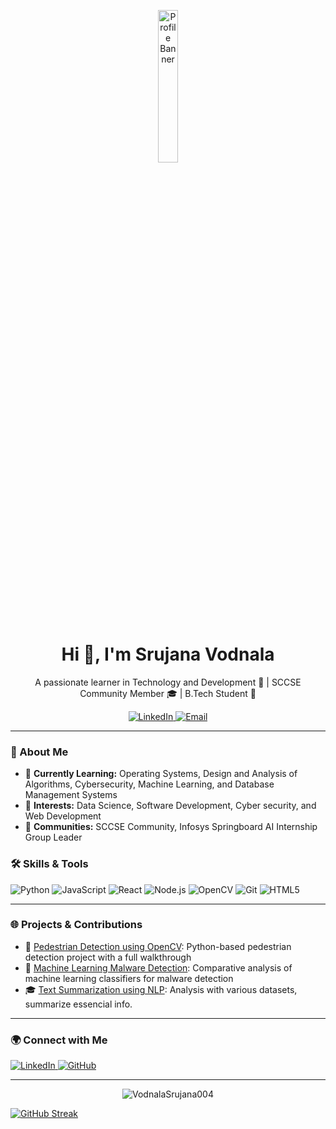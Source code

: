 <!-- Profile Header with a Cool Banner -->
<p align="center">
  <img src="https://media.licdn.com/dms/image/v2/D5603AQEu2IJ24BNxsw/profile-displayphoto-shrink_800_800/profile-displayphoto-shrink_800_800/0/1719803922113?e=1741824000&v=beta&t=i7flH1AjzgQz65gps104875T9rJrAnK6mTDJMaSdQW0" alt="Profile Banner" width="25%">
</p>

<h1 align="center">Hi 👋, I'm Srujana Vodnala</h1>
<p align="center">A passionate learner in Technology and Development 🌟 | SCCSE Community Member 🎓 | B.Tech Student 🚀</p>

<!-- Social Links -->
<p align="center">
  <a href="https://www.linkedin.com/in/vodnala-srujana-272a06278/" target="_blank">
    <img src="https://img.shields.io/badge/LinkedIn-0A66C2?style=for-the-badge&logo=linkedin&logoColor=white" alt="LinkedIn">
  </a>
  <a href="vodnalasrujana29@gmail.com" target="_blank">
    <img src="https://img.shields.io/badge/Email-D14836?style=for-the-badge&logo=gmail&logoColor=white" alt="Email">

  </a>
</p>

---

### 👀 About Me

- 🌱 **Currently Learning:** Operating Systems, Design and Analysis of Algorithms, Cybersecurity, Machine Learning, and Database Management Systems
- 👀 **Interests:** Data Science, Software Development, Cyber security, and Web Development
- 👥 **Communities:** SCCSE Community, Infosys Springboard AI Internship Group Leader

### 🛠️ Skills & Tools

<p align="left">
  <img src="https://img.shields.io/badge/Python-3776AB?style=for-the-badge&logo=python&logoColor=white" alt="Python"/>
  <img src="https://img.shields.io/badge/JavaScript-F7DF1E?style=for-the-badge&logo=javascript&logoColor=black" alt="JavaScript"/>
  <img src="https://img.shields.io/badge/React-61DAFB?style=for-the-badge&logo=react&logoColor=black" alt="React"/>
  <img src="https://img.shields.io/badge/Node.js-339933?style=for-the-badge&logo=nodedotjs&logoColor=white" alt="Node.js"/>
  <img src="https://img.shields.io/badge/OpenCV-5C3EE8?style=for-the-badge&logo=opencv&logoColor=white" alt="OpenCV"/>
  <img src="https://img.shields.io/badge/Git-F05032?style=for-the-badge&logo=git&logoColor=white" alt="Git"/>
  <img src="https://img.shields.io/badge/HTML5-E34F26?style=for-the-badge&logo=html5&logoColor=white" alt="HTML5"/>
</p>

---

### 🌐 Projects & Contributions

- 🎉 [Pedestrian Detection using OpenCV](https://github.com/VodnalaSrujana004/Pedestrian-Detection-RRP): Python-based pedestrian detection project with a full walkthrough
- 🚀 [Machine Learning Malware Detection](https://github.com/VodnalaSrujana004/phishing-website-detection-content-based ): Comparative analysis of machine learning classifiers for malware detection
- 🎓  [Text Summarization using NLP](https://github.com/VodnalaSrujana004/Text_Summarization_infosys): Analysis with various datasets, summarize essencial info.
---

### 🌍 Connect with Me

<p align="left">
  <a href="https://www.linkedin.com/in/vodnala-srujana-272a06278/" target="_blank">
    <img src="https://img.shields.io/badge/LinkedIn-0A66C2?style=for-the-badge&logo=linkedin&logoColor=white" alt="LinkedIn">
  </a>
  <a href="https://github.com/VodnalaSrujana004" target="_blank">
    <img src="https://img.shields.io/badge/GitHub-171515?style=for-the-badge&logo=github&logoColor=white" alt="GitHub">
  </a>
</p>

---

<p align="center">
  <img src="https://komarev.com/ghpvc/?username=VodnalaSrujana004&label=Profile%20views&color=0e75b6&style=flat" alt="VodnalaSrujana004" />
</p>


[![GitHub Streak](https://streak-stats.demolab.com?user=VodnalaSrujana004&theme=dark&hide_border=true)](https://git.io/streak-stats)


<!---
VodnalaSrujana004/VodnalaSrujana004 is a ✨ special ✨ repository because its `README.md` (this file) appears on your GitHub profile.
You can click the Preview link to take a look at your changes.
--->
